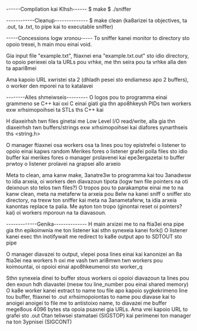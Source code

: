 ------Compilation kai Klhsh------
$ make
$ ./sniffer

------------Cleanup--------------
$ make clean (ka8arizei ta objectives, ta .out, ta .txt, to pipe kai to executable sniffer)


-----Concessions logw xronou-----
To sniffer kanei monitor to directory sto opoio trexei, h main mou einai void.

Gia input file "example.txt", ftiaxnei ena "example.txt.out" sto idio directory, 
    to opoio periexei ola ta URLs pou vrhke, me thn seira pou ta vrhke alla den ta apari8mei

Ama kapoio URL xwristei sta 2 (dhladh pesei sto endiameso apo 2 buffers), o worker den mporei na to katalavei

--------Alles shmeiwseis---------
O logos pou  to programma einai grammeno se C++ kai oxi C einai giati 
    gia thn apo8hkeysh PIDs twn workers exw xrhsimopoihsei ta STLs ths C++ <vector> kai <queue>

H diaxeirhsh twn files ginetai me Low Level I/O read/write, alla gia thn diaxeirhsh twn buffers/strings 
    exw xrhsimopoihsei kai diafores synarthseis ths <string.h>

O manager ftiaxnei osa workers osa ta lines pou toy epistrefei o listener to opoio einai kapws random
Merikes fores o listener grafei polla files sto idio buffer kai
merikes fores o manager prolavenei kai epe3ergazetai to buffer prwtoy o listener prolavei na grapsei allo arxeio

Meta to clean, ama kanw make, 3anatre3w to programma kai tou 3anadwsw to idia arxeia, 
oi workers den diavazoun tipota (logw twn file pointers na oti deixnoun sto telos twn files?)
O tropos pou to parakamptw einai me to na kanw clean, meta na metaferw ta arxeia pou 8elw na kanei sniff o sniffer sto directory, 
na trexw ton sniffer kai meta na 3anametaferw, ta idia arxeia kanontas replace ta palia.
Me ayton ton tropo (ginontai reset oi pointers? kai) oi workers mporoun na ta diavasoun.


-------------Genika--------------
H main arxizei me to na ftia3ei ena pipe gia thn epikoinwnia me ton listener kai sthn synexeia kanei fork()
O listener kanei exec thn inotifywait me redirect to ka8e output apo to SDTOUT sto pipe

O manager diavazei to output, vlepei posa lines einai kai kanonizei an 8a ftia3ei nea workers h oxi
me vash twn ari8mwn twn workers pou koimountai, oi opoioi einai apo8hkeumenoi sto worker_q

Sthn synexeia dinei to buffer stous workers oi opoioi diavazoun ta lines pou den exoun hdh diavastei 
(mesw tou line_number pou einai shared memory)
O ka8e worker kanei extract to name tou file apo kapoio sygkekrimeno line tou buffer,
ftiaxnei to .out xrhsimopoiontas to name pou diavase kai to anoigei
anoigei to file me to antistoixo name,
to diavazei me buffer mege8ous 4096 bytes sta opoia psaxnei gia URLs.
Ama vrei kapoio URL to grafei sto .out
Otan teliwsei stamataei (SIGSTOP) kai perimenei ton manager na ton 3ypnisei (SIGCONT)

